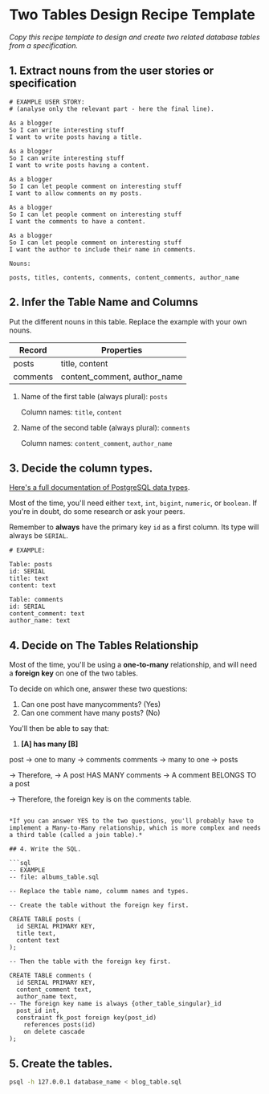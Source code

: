 # Two Tables Design Recipe Template

_Copy this recipe template to design and create two related database tables from a specification._

## 1. Extract nouns from the user stories or specification

```
# EXAMPLE USER STORY:
# (analyse only the relevant part - here the final line).

As a blogger
So I can write interesting stuff
I want to write posts having a title.

As a blogger
So I can write interesting stuff
I want to write posts having a content.

As a blogger
So I can let people comment on interesting stuff
I want to allow comments on my posts.

As a blogger
So I can let people comment on interesting stuff
I want the comments to have a content.

As a blogger
So I can let people comment on interesting stuff
I want the author to include their name in comments.
```

```
Nouns:

posts, titles, contents, comments, content_comments, author_name
```

## 2. Infer the Table Name and Columns

Put the different nouns in this table. Replace the example with your own nouns.

| Record                | Properties          |
| --------------------- | ------------------  |
| posts                 | title, content
| comments              | content_comment, author_name

1. Name of the first table (always plural): `posts` 

    Column names: `title`, `content`

2. Name of the second table (always plural): `comments` 

    Column names: `content_comment`, `author_name`

## 3. Decide the column types.

[Here's a full documentation of PostgreSQL data types](https://www.postgresql.org/docs/current/datatype.html).

Most of the time, you'll need either `text`, `int`, `bigint`, `numeric`, or `boolean`. If you're in doubt, do some research or ask your peers.

Remember to **always** have the primary key `id` as a first column. Its type will always be `SERIAL`.

```
# EXAMPLE:

Table: posts
id: SERIAL
title: text
content: text

Table: comments
id: SERIAL
content_comment: text
author_name: text
```

## 4. Decide on The Tables Relationship

Most of the time, you'll be using a **one-to-many** relationship, and will need a **foreign key** on one of the two tables.

To decide on which one, answer these two questions:

1. Can one post have manycomments? (Yes)
2. Can one comment have many posts? (No)

You'll then be able to say that:

1. **[A] has many [B]**

post -> one to many -> comments
comments -> many to one -> posts

-> Therefore,
-> A post HAS MANY comments
-> A comment BELONGS TO a post

-> Therefore, the foreign key is on the comments table.
```

*If you can answer YES to the two questions, you'll probably have to implement a Many-to-Many relationship, which is more complex and needs a third table (called a join table).*

## 4. Write the SQL.

```sql
-- EXAMPLE
-- file: albums_table.sql

-- Replace the table name, columm names and types.

-- Create the table without the foreign key first.

CREATE TABLE posts (
  id SERIAL PRIMARY KEY,
  title text,
  content text
);

-- Then the table with the foreign key first.

CREATE TABLE comments (
  id SERIAL PRIMARY KEY,
  content_comment text,
  author_name text,
-- The foreign key name is always {other_table_singular}_id
  post_id int,
  constraint fk_post foreign key(post_id)
    references posts(id)
    on delete cascade 
);

```

## 5. Create the tables.

```bash
psql -h 127.0.0.1 database_name < blog_table.sql
```

